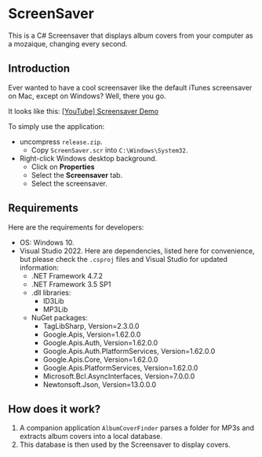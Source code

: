 # ScreenSaver

This is a C# Screensaver that displays album covers from your computer as a mozaique, changing every second.

## Introduction

Ever wanted to have a cool screensaver like the default iTunes screensaver on Mac, except on Windows? Well, there you go.

It looks like this: [[YouTube] Screensaver Demo](https://www.youtube.com/watch?v=YUvwzdiCS0g)

To simply use the application:

* uncompress `release.zip`.
  * Copy `ScreenSaver.scr` into `C:\Windows\System32`.
* Right-click Windows desktop background.
  * Click on **Properties**
  * Select the **Screensaver** tab.
  * Select the screensaver.

## Requirements

Here are the requirements for developers:

* OS: Windows 10.
* Visual Studio 2022. Here are dependencies, listed here for convenience, but please check the `.csproj` files and Visual Studio for updated information: 
  * .NET Framework 4.7.2
  * .NET Framework 3.5 SP1
  * .dll libraries:
    * ID3Lib
    * MP3Lib
  * NuGet packages:
    * TagLibSharp, Version=2.3.0.0
    * Google.Apis, Version=1.62.0.0
    * Google.Apis.Auth, Version=1.62.0.0
    * Google.Apis.Auth.PlatformServices, Version=1.62.0.0
    * Google.Apis.Core, Version=1.62.0.0
    * Google.Apis.PlatformServices, Version=1.62.0.0
    * Microsoft.Bcl.AsyncInterfaces, Version=7.0.0.0
    * Newtonsoft.Json, Version=13.0.0.0

## How does it work?

1. A companion application `AlbumCoverFinder` parses a folder for MP3s and extracts album covers into a local database.
2. This database is then used by the Screensaver to display covers.
